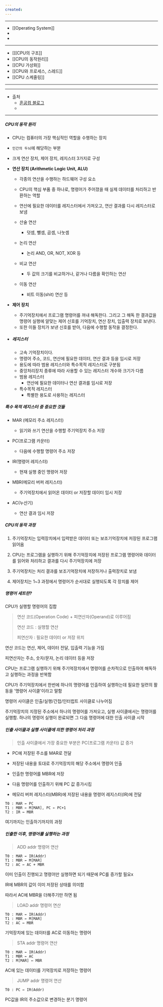 ```yaml
---
created:
---
```

---
- [[Operating System]]
- 
- 
---
- [[[CPU의 구조]]
- [[CPU의 동작원리]]
- [[CPU 가상화]]
- [[CPU와 프로세스, 스레드]]
- [[CPU 스케줄링]]

---
   
---
- 출처
	- [혼공컴 블로그](https://velog.io/@mmodestaa/%ED%98%BC%EC%9E%90-%EA%B3%B5%EB%B6%80%ED%95%98%EB%8A%94-%EC%BB%B4%ED%93%A8%ED%84%B0-%EA%B5%AC%EC%A1%B0-%EC%9A%B4%EC%98%81%EC%B2%B4%EC%A0%9C-Section-4.-CPU%EC%9D%98-%EC%9E%91%EB%8F%99-%EC%9B%90%EB%A6%AC)
	- 
---
##### **CPU의 동작 원리**

- CPU는 컴퓨터의 가장 핵심적인 역할을 수행하는 장치
- `인간의 두뇌`에 해당하는 부분
- 크게 연산 장치, 제어 장치, 레지스터 3가지로 구성

- **연산 장치 (Arithmetic Logic Unit, ALU)**
	- 각종의 연산을 수행하는 하드웨어 구성 요소
	- CPU의 핵심 부품 중 하나로, 명령어가 주어졌을 때 실제 데이터를 처리하고 반환하는 역할
	- 연산에 필요한 데이터를 레지스터에서 가져오고, 연산 결과를 다시 레지스터로 보냄
	
	- 산술 연산
		- 덧셈, 뺄셈, 곱셈, 나눗셈
	- 논리 연산
		- 논리 AND, OR, NOT, XOR 등
	- 비교 연산
		- 두 값의 크기를 비교하거나, 같거나 다름을 확인하는 연산
	- 이동 연산
		- 비트 이동(shit) 연산 등
	  
- **제어 장치**
	- 주기억장치에서 프로그램 명령어를 꺼내 해독한다. 그리고 그 해독 한 결과값을 
	  명령어 실행에 알맞는 제어 신호를 기억장치, 연산 장치, 입출력 장치로 보낸다.
	- 또한 이들 장치가 보낸 신호를 받아, 다음에 수행할 동작을 결정한다.
	  
- ##### 레지스터
	- 고속 기억장치이다.
	- 명령어 주소, 코드, 연산에 필요한 데이터, 연산 결과 등을 임시로 저장
    - 용도에 따라 범용 레지스터와 특수목적 레지스터로 구분됨
    - 중앙처리장치 종류에 따라 사용할 수 있는 레지스터 개수와 크기가 다름
    - 범용 레지스터
	    - 연산에 필요한 데이터나 연산 결과를 임시로 저장
    - 특수목적 레지스터
	    - 특별한 용도로 사용하는 레지스터

##### 특수 목적 레지스터 중 중요한 것들

- MAR (메모리 주소 레지스터)
	- 읽기와 쓰기 연산을 수행할 주기억장치 주소 저장
	  
- PC(프로그램 카운터)
	- 다음에 수행할 명령어 주소 저장
	  
- IR(명령어 레지스터)
	- 현재 실행 중인 명령어 저장
	  
- MBR(메모리 버퍼 레지스터)
	- 주기억장치에서 읽어온 데이터 or 저장할 데이터 임시 저장
	  
- AC(누산기)
	- 연산 결과 임시 저장

##### CPU의 동작 과정

1. 주기억장치는 입력장치에서 입력받은 데이터 또는 보조기억장치에 저장된 프로그램 읽어옴
   
2. CPU는 프로그램을 실행하기 위해 주기억장치에 저장된 프로그램 명령어와 데이터를 읽어와 처리하고 결과를 다시 주기억장치에 저장
   
3. 주기억장치는 처리 결과를 보조기억장치에 저장하거나 출력장치로 보냄
   
4. 제어장치는 1~3 과정에서 명령어가 순서대로 실행되도록 각 장치를 제어

##### 명령어 세트란?

CPU가 실행할 명령어의 집합

 > 연산 코드(Operation Code) + 피연산자(Operand)로 이루어짐
> 
> 연산 코드 : 실행할 연산
> 
> 피연산자 : 필요한 데이터 or 저장 위치

연산 코드는 연산, 제어, 데이터 전달, 입출력 기능을 가짐

피연산자는 주소, 숫자/문자, 논리 데이터 등을 저장

CPU는 프로그램 실행하기 위해 주기억장치에서 명령어를 순차적으로 인출하여 해독하고 실행하는 과정을 반복함

CPU가 주기억장치에서 한번에 하나의 명령어를 인출하여 실행하는데 필요한 일련의 활동을 '명령어 사이클'이라고 말함

명령어 사이클은 인출/실행/간접/인터럽트 사이클로 나누어짐

주기억장치의 지정된 주소에서 하나의 명령어를 가져오고, 실행 사이클에서는 명령어를 실행함. 하나의 명령어 실행이 완료되면 그 다음 명령어에 대한 인출 사이클 시작

##### 인출 사이클과 실행 사이클에 의한 명령어 처리 과정

> 인출 사이클에서 가장 중요한 부분은 PC(프로그램 카운터) 값 증가

- PC에 저장된 주소를 MAR로 전달
    
- 저장된 내용을 토대로 주기억장치의 해당 주소에서 명령어 인출
    
- 인출한 명령어를 MBR에 저장
    
- 다음 명령어를 인출하기 위해 PC 값 증가시킴
    
- 메모리 버퍼 레지스터(MBR)에 저장된 내용을 명령어 레지스터(IR)에 전달
    

```
T0 : MAR ← PC
T1 : MBR ← M[MAR], PC ← PC+1
T2 : IR ← MBR
```

여기까지는 인출하기까지의 과정

##### 인출한 이후, 명령어를 실행하는 과정


> ADD addr 명령어 연산

```
T0 : MAR ← IR(Addr)
T1 : MBR ← M[MAR]
T2 : AC ← AC + MBR
```

이미 인출이 진행되고 명령어만 실행하면 되기 때문에 PC를 증가할 필요x

IR에 MBR의 값이 이미 저장된 상태를 의미함

따라서 AC에 MBR을 더해주기만 하면 됨

> LOAD addr 명령어 연산

```
T0 : MAR ← IR(Addr)
T1 : MBR ← M[MAR]
T2 : AC ← MBR
```

기억장치에 있는 데이터를 AC로 이동하는 명령어

> STA addr 명령어 연산

```
T0 : MAR ← IR(Addr)
T1 : MBR ← AC
T2 : M[MAR] ← MBR
```

AC에 있는 데이터를 기억장치로 저장하는 명령어

> JUMP addr 명령어 연산

```
T0 : PC ← IR(Addr)
```

PC값을 IR의 주소값으로 변경하는 분기 명령어


